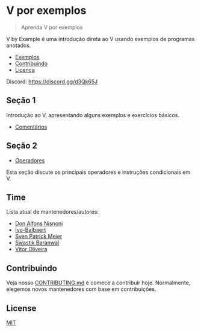 # V por exemplos

> Aprenda V por exemplos

V by Example é uma introdução direta ao V usando exemplos de programas anotados.

- [Exemplos](#examples)
- [Contribuindo](#contributing)
- [Licença](#license)

Discord: https://discord.gg/d3Qk65J

## Seção 1

Introdução ao V, apresentando alguns exemplos e exercícios básicos.

- [Comentários](pt-br/examples/section_1/comment.md)

## Seção 2

- [Operadores](pt-br/examples/section_2/operators.md)

Esta seção discute os principais operadores e instruções condicionais em V.

## Time

Lista atual de mantenedores/autores:

* [Don Alfons Nisnoni](https://github.com/donnisnoni95)
* [Ivo-Balbaert](https://github.com/ibalbaert)
* [Sven Patrick Meier](https://github.com/tobyhinloopen)
* [Swastik Baranwal](https://github.com/Delta456)
* [Vitor Oliveira](https://github.com/vbrazo)

## Contribuindo

Veja nosso [CONTRIBUTING.md](CONTRIBUTING_pt-br.md) e comece a contribuir hoje. Normalmente, elegemos novos mantenedores com base em contribuições.

## License

[MIT](LICENSE)
